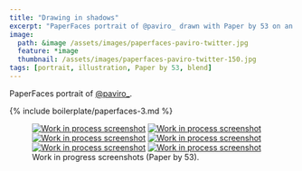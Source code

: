 ```yaml
---
title: "Drawing in shadows"
excerpt: "PaperFaces portrait of @paviro_ drawn with Paper by 53 on an iPad."
image: 
  path: &image /assets/images/paperfaces-paviro-twitter.jpg 
  feature: *image
  thumbnail: /assets/images/paperfaces-paviro-twitter-150.jpg
tags: [portrait, illustration, Paper by 53, blend]
---
```


PaperFaces portrait of <a href="http://twitter.com/paviro_">@paviro_</a>.

{% include boilerplate/paperfaces-3.md %}

<figure class="half">
	<a href="{{ site.url }}/assets/images/paperfaces-paviro-process-1-lg.jpg"><img src="{{ site.url }}/assets/images/paperfaces-paviro-process-1-600.jpg" alt="Work in process screenshot"></a>
	<a href="{{ site.url }}/assets/images/paperfaces-paviro-process-2-lg.jpg"><img src="{{ site.url }}/assets/images/paperfaces-paviro-process-2-600.jpg" alt="Work in process screenshot"></a>
	<a href="{{ site.url }}/assets/images/paperfaces-paviro-process-3-lg.jpg"><img src="{{ site.url }}/assets/images/paperfaces-paviro-process-3-600.jpg" alt="Work in process screenshot"></a>
	<a href="{{ site.url }}/assets/images/paperfaces-paviro-process-4-lg.jpg"><img src="{{ site.url }}/assets/images/paperfaces-paviro-process-4-600.jpg" alt="Work in process screenshot"></a>
	<a href="{{ site.url }}/assets/images/paperfaces-paviro-process-5-lg.jpg"><img src="{{ site.url }}/assets/images/paperfaces-paviro-process-5-600.jpg" alt="Work in process screenshot"></a>
	<a href="{{ site.url }}/assets/images/paperfaces-paviro-process-6-lg.jpg"><img src="{{ site.url }}/assets/images/paperfaces-paviro-process-6-600.jpg" alt="Work in process screenshot"></a>
	<figcaption>Work in progress screenshots (Paper by 53).</figcaption>
</figure>
